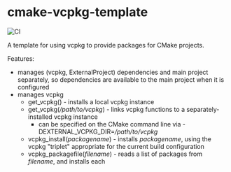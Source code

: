 # cmake-vcpkg-template

![CI](https://github.com/codusnocturnus/cmake-vcpkg-template/workflows/CI/badge.svg)

A template for using vcpkg to provide packages for CMake projects.

Features:
- manages (vcpkg, ExternalProject) dependencies and main project separately, so dependencies are available to the main project when it is configured
- manages vcpkg
  - get_vcpkg() - installs a local vcpkg instance
  - get_vcpkg(_/path/to/vcpkg_) - links vcpkg functions to a separately-installed vcpkg instance
    - can be specified on the CMake command line via -DEXTERNAL_VCPKG_DIR=_/path/to/vcpkg_
  - vcpkg_install(_packagename_) - installs _packagename_, using the vcpkg "triplet" appropriate for the current build configuration
  - vcpkg_packagefile(_filename_) - reads a list of packages from _filename_, and installs each
